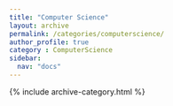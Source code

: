 ```yaml
---
title: "Computer Science"
layout: archive
permalink: /categories/computerscience/
author_profile: true
category : ComputerScience
sidebar:
  nav: "docs"
---
```


{% include archive-category.html %}
